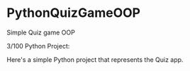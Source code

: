 # PythonQuizGameOOP
Simple Quiz game OOP

3/100 Python Project:

Here's a simple Python project that represents the Quiz app.
